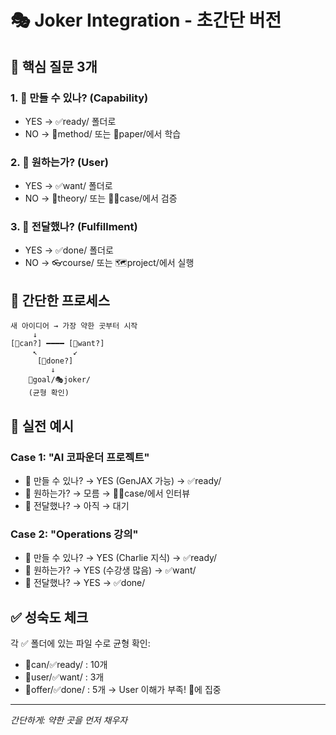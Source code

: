 # 🎭 Joker Integration - 초간단 버전

## 🎯 핵심 질문 3개

### 1. 🐢 만들 수 있나? (Capability)
- YES → ✅ready/ 폴더로
- NO → 📐method/ 또는 📜paper/에서 학습

### 2. 👾 원하는가? (User)  
- YES → ✅want/ 폴더로
- NO → 🧠theory/ 또는 🧍‍♀️case/에서 검증

### 3. 🐙 전달했나? (Fulfillment)
- YES → ✅done/ 폴더로
- NO → 👓course/ 또는 🗺️project/에서 실행

## 🔄 간단한 프로세스

```
새 아이디어 → 가장 약한 곳부터 시작
     ↓
[🐢can?] ━━━━ [👾want?]
     ↖        ↙
      [🐙done?]
         ↓
    🐅goal/🎭joker/
    (균형 확인)
```

## 📝 실전 예시

### Case 1: "AI 코파운더 프로젝트"
- 🐢 만들 수 있나? → YES (GenJAX 가능) → ✅ready/
- 👾 원하는가? → 모름 → 🧍‍♀️case/에서 인터뷰
- 🐙 전달했나? → 아직 → 대기

### Case 2: "Operations 강의"
- 🐢 만들 수 있나? → YES (Charlie 지식) → ✅ready/
- 👾 원하는가? → YES (수강생 많음) → ✅want/
- 🐙 전달했나? → YES → ✅done/

## ✅ 성숙도 체크

각 ✅ 폴더에 있는 파일 수로 균형 확인:
- 🐢can/✅ready/ : 10개
- 👾user/✅want/ : 3개  
- 🐙offer/✅done/ : 5개
→ User 이해가 부족! 👾에 집중

---
*간단하게: 약한 곳을 먼저 채우자*
